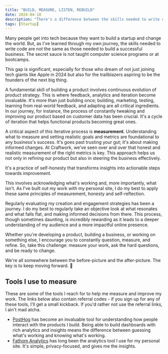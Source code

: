 ```yaml
---
title: "BUILD, MEASURE, LISTEN, REBUILD"
date: 2024-04-18
description: "There's a difference between the skills needed to write code, and those needed to lead a successful business."
tags: [Startup]
---
```



Many people get into tech because they want to build a startup and change the world. But, as I've learned through my own journey, the skills needed to write code are not the same as those needed to build a successful business. The secret sauce is not taught computer science programs or at bootcamps.

This gap is significant, especially for those who dream of not just joining tech giants like Apple in 2024 but also for the trailblazers aspiring to be the founders of the next big thing.

A fundamental skill of building a product involves continuous evolution of product strategy. This is where feedback, analytics and iteration become invaluable. It's more than just building once; building, marketing, testing, learning from real-world feedback, and adapting are all critical ingredients. In our journey, for instance, the process of constantly tweaking and improving our product based on customer data has been crucial. It's a cycle of iteration that helps functional products becoming great ones.

A critical aspect of this iterative process is **measurement**. Understanding what to measure and setting realistic goals and metrics are foundational to any business's success. It's goes past trusting your gut; it's about making informed changes. At Craftwork, we've seen over and over that honest and realistic measurement of the right metrics is key. This approach helps us not only in refining our product but also in steering the business effectively.

It's a practice of self-honesty that transforms insights into actionable steps towards improvement.

This involves acknowledging what's working and, more importantly, what isn't. As I've built out my work with my personal site, I do my best to apply these same principles of measurement, honesty and self-reflection.

Regularly evaluating my creation and engagement strategies has been a journey. I do my best to regularly take an objective look at what resonates and what falls flat, and making informed decisions from there. This process, though sometimes daunting, is incredibly rewarding as it leads to a deeper understanding of my audience and a more impactful online presence.

Whether you're developing a product, building a business, or working on something else, I encourage you to constantly question, measure, and refine. So, take this challenge: measure your work, ask the hard questions, and be ready to change.

We're all somewhere between the before-picture and the after-picture. The key is to keep moving forward. 🚀

## **Tools I use to measure**

These are some of the tools I reach for to help me measure and improve my work. The links below also contain referral codes - if you sign up for any of these tools, I'll get a small kickback. If you'd rather not use the referral links, I ain't mad atcha.

- [PostHog](https://posthog.com/) has become an invaluable tool for understanding how people interact with the products I build. Being able to build dashboards with rich analytics and insights means the difference between guessing what's working and knowing what's working.
- [Fathom Analytics](https://usefathom.com/ref/DPSSYB) has long been the analytics tool I use for my personal site. It's simple, privacy-focused, and gives me the insights.
